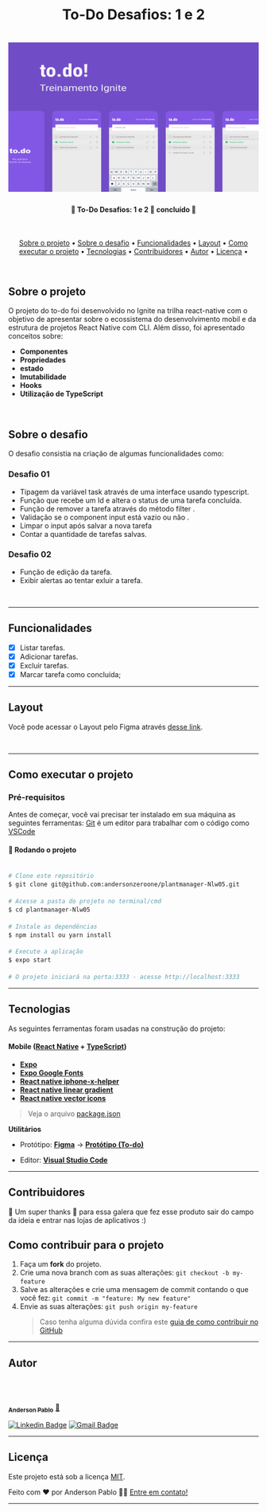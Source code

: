 <h1 align="center">
To-Do Desafios: 1 e 2
</h1>

<h1 align="center">
  <img alt="To-Do" height="300" width="600"  title="#To-Do" src="./Capa.png" />
</h1>

<h4 align="center"> 
	🚧  To-Do Desafios: 1 e 2
 🚀 concluído 🚧
</h4>

<br/>

<p align="center">
 <a href="#sobre-o-projeto">Sobre o projeto</a> • 
 <a href="#sobre-o-desafio">Sobre o desafio</a> •
 <a href="#funcionalidades">Funcionalidades</a> • 
 <a href="#layout">Layout</a> • 
 <a href="#como-executar-o-projeto">Como executar o projeto</a> • 
 <a href="#tecnologias">Tecnologias</a> • 
 <a href="#contribuidores">Contribuidores</a> • 
 <a href="#autor">Autor</a> • 
<a href="#licenc-a">Licença</a> • 
</p>
<br/>

## Sobre o projeto

<p align="left">
O projeto do to-do foi desenvolvido no Ignite na trilha react-native com o objetivo de apresentar sobre o ecossistema do desenvolvimento mobil e da estrutura de projetos React Native com CLI. Além disso, foi apresentado conceitos sobre:
  <ul>
    <li><strong>Componentes</strong></li>
    <li><strong>Propriedades</strong></li>
    <li><strong>estado</strong></li>
    <li><strong>Imutabilidade</strong></li>
    <li><strong>Hooks</strong></li>
    <li><strong>Utilização de TypeScript
</strong></li>
  </ul>
</p>

<br/>

## Sobre o desafio

<p align="left">
O desafio consistia na criação de algumas funcionalidades como:

  <h3><strong>Desafio 01</strong></h3>
  <ul>
    <li>Tipagem da variável task através de uma interface usando typescript.
</li>
    <li>Função que recebe um Id e altera o status de uma tarefa concluída.
</li>
    <li>Função de remover a tarefa através do método filter
.</li>
    <li>Validação se o component input está vazio ou não
.</li>
    <li>Limpar o input após salvar a nova tarefa
</li>
    <li>Contar a quantidade de tarefas salvas.
</li>
  </ul>

  <h3><strong>Desafio 02</strong></h3>

  <ul>
    <li>Função de edição da tarefa.
</li>
    <li>Exibir alertas ao tentar exluir a tarefa.
</li>
</ul>

</p>
</br>

---

## Funcionalidades

- [x] Listar tarefas.
- [x] Adicionar tarefas.
- [x] Excluir tarefas.
- [x] Marcar tarefa como concluída;

---

## Layout

Você pode acessar o Layout pelo Figma através <a href="https://www.figma.com/file/qRG6BIqyam0d487IbgQKWP/to.do-(Copy)?node-id=1%3A206">desse link</a>.

<br/>

---

## Como executar o projeto

### Pré-requisitos

Antes de começar, você vai precisar ter instalado em sua máquina as seguintes ferramentas:
[Git](https://git-scm.com) é um editor para trabalhar com o código como [VSCode](https://code.visualstudio.com/)

#### 🎲 Rodando o projeto

```bash

# Clone este repositório
$ git clone git@github.com:andersonzeroone/plantmanager-Nlw05.git

# Acesse a pasta do projeto no terminal/cmd
$ cd plantmanager-Nlw05

# Instale as dependências
$ npm install ou yarn install

# Execute a aplicação
$ expo start

# O projeto iniciará na porta:3333 - acesse http://localhost:3333

```

---

## Tecnologias

As seguintes ferramentas foram usadas na construção do projeto:

#### **Mobile** ([React Native](http://www.reactnative.com/) + [TypeScript](https://www.typescriptlang.org/))

- **[Expo](https://expo.io/)**
- **[Expo Google Fonts](https://github.com/expo/google-fonts)**
- **[React native iphone-x-helper](https://github.com/ptelad/react-native-iphone-x-helper)**
- **[React native linear gradient](https://github.com/react-native-linear-gradient/react-native-linear-gradient)**
- **[React native vector icons](https://github.com/oblador/react-native-vector-icons)**

> Veja o arquivo [package.json](https://github.com/andersonzeroone/plantmanager-Nlw05/blob/main/package.json)

**Utilitários**

- Protótipo: **[Figma](https://www.figma.com/)** → **[Protótipo (To-do)](<https://www.figma.com/file/qRG6BIqyam0d487IbgQKWP/to.do-(Copy)?node-id=1%3A206>)**

- Editor: **[Visual Studio Code](https://code.visualstudio.com/)**

---

## Contribuidores

💜 Um super thanks 👏 para essa galera que fez esse produto sair do campo da ideia e entrar nas lojas de aplicativos :)

## Como contribuir para o projeto

1. Faça um **fork** do projeto.
2. Crie uma nova branch com as suas alterações: `git checkout -b my-feature`
3. Salve as alterações e crie uma mensagem de commit contando o que você fez: `git commit -m "feature: My new feature"`
4. Envie as suas alterações: `git push origin my-feature`
   > Caso tenha alguma dúvida confira este [guia de como contribuir no GitHub](./CONTRIBUTING.md)

---

## Autor

</br>

<a href="https://github.com/andersonzeroone">
 <img style="border-radius: 50%;" src="https://avatars.githubusercontent.com/u/33969430?v=4" width="100px;" alt=""/>
 <br />
 <br />
 <sub><b>Anderson Pablo</b></sub></a> <a href="https://www.linkedin.com/in/anderson-pablo-js/" title="andersonPablo">🚀</a>
 <br />

[![Linkedin Badge](https://img.shields.io/badge/-Anderson-blue?style=flat-square&logo=Linkedin&logoColor=white&link=https://www.linkedin.com/in/anderson-pablo-js/)](https://www.linkedin.com/in/anderson-pablo-js/)
[![Gmail Badge](https://img.shields.io/badge/-anderson.pablo02@gmail.com-c14438?style=flat-square&logo=Gmail&logoColor=white&link=mailto:anderson.pablo02@gmail.com)](mailto:anderson.pablo02@gmail.com)

---

## Licença

Este projeto está sob a licença [MIT](./LICENSE).

Feito com ❤️ por Anderson Pablo 👋🏽 [Entre em contato!](https://www.linkedin.com/in/anderson-pablo-js/)

---

<!-- ##  Versões do README

[Português 🇧🇷](./README.md)  |  [Inglês sem emojis 🇺🇸](./README-en.md) | [Portugues sem logo  🇧🇷](./README-sem-logo.md)  -->

